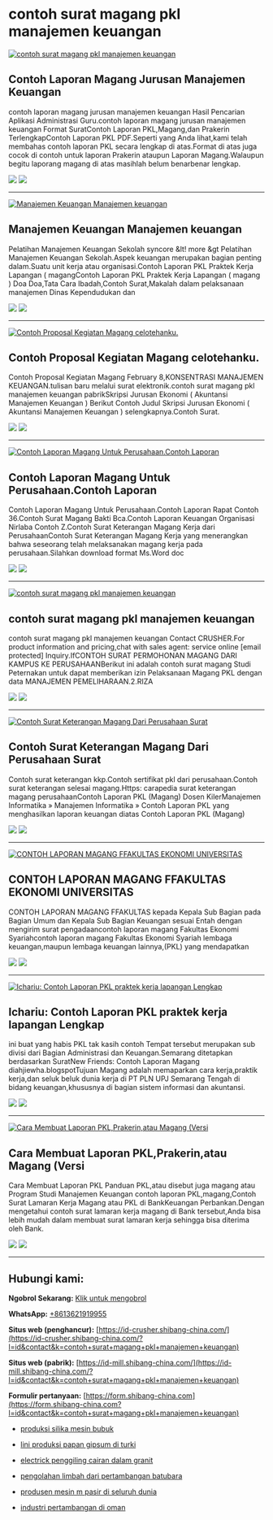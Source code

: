 # contoh surat magang pkl manajemen keuangan

<a href="https://swt.shibang-china.com/?l=id&img&k=contoh+surat+magang+pkl+manajemen+keuangan" target="_blank">![contoh surat magang pkl manajemen keuangan](http://static.shibang-china.com/all-800x300/1497.jpg)</a>

## Contoh Laporan Magang Jurusan Manajemen Keuangan
contoh laporan magang jurusan manajemen keuangan Hasil Pencarian Aplikasi Administrasi Guru.contoh laporan magang jurusan manajemen keuangan Format SuratContoh Laporan PKL,Magang,dan Prakerin TerlengkapContoh Laporan PKL PDF.Seperti yang Anda lihat,kami telah membahas contoh laporan PKL secara lengkap di atas.Format di atas juga cocok di contoh untuk laporan Prakerin ataupun Laporan Magang.Walaupun begitu laporang magang di atas masihlah belum benarbenar lengkap.


<a href="https://whatsapp.shibangsoft.com/WhatsApp.php" target="_blank" title="WhatsApp">![](http://static.shibang-china.com/icon/whatsapp.png)</a> <a href="https://swt.shibang-china.com/?l=id&icon&k=contoh+surat+magang+pkl+manajemen+keuangan" target="_blank">![](http://static.shibang-china.com/icon/chat-id.png)</a>

---

<a href="https://swt.shibang-china.com/?l=id&img&k=contoh+surat+magang+pkl+manajemen+keuangan" target="_blank">![Manajemen Keuangan Manajemen keuangan](http://static.shibang-china.com/all-800x300/1168.jpg)</a>

## Manajemen Keuangan Manajemen keuangan
Pelatihan Manajemen Keuangan Sekolah syncore &lt! more &gt Pelatihan Manajemen Keuangan Sekolah.Aspek keuangan merupakan bagian penting dalam.Suatu unit kerja atau organisasi.Contoh Laporan PKL Praktek Kerja Lapangan ( magangContoh Laporan PKL Praktek Kerja Lapangan ( magang ) Doa Doa,Tata Cara Ibadah,Contoh Surat,Makalah dalam pelaksanaan manajemen Dinas Kependudukan dan


<a href="https://whatsapp.shibangsoft.com/WhatsApp.php" target="_blank" title="WhatsApp">![](http://static.shibang-china.com/icon/whatsapp.png)</a> <a href="https://swt.shibang-china.com/?l=id&icon&k=contoh+surat+magang+pkl+manajemen+keuangan" target="_blank">![](http://static.shibang-china.com/icon/chat-id.png)</a>

---

<a href="https://swt.shibang-china.com/?l=id&img&k=contoh+surat+magang+pkl+manajemen+keuangan" target="_blank">![Contoh Proposal Kegiatan Magang celotehanku.](http://static.shibang-china.com/all-800x300/1113.jpg)</a>

## Contoh Proposal Kegiatan Magang celotehanku.
Contoh Proposal Kegiatan Magang February 8,KONSENTRASI MANAJEMEN KEUANGAN.tulisan baru melalui surat elektronik.contoh surat magang pkl manajemen keuangan pabrikSkripsi Jurusan Ekonomi ( Akuntansi Manajemen Keuangan ) Berikut Contoh Judul Skripsi Jurusan Ekonomi ( Akuntansi Manajemen Keuangan ) selengkapnya.Contoh Surat.


<a href="https://whatsapp.shibangsoft.com/WhatsApp.php" target="_blank" title="WhatsApp">![](http://static.shibang-china.com/icon/whatsapp.png)</a> <a href="https://swt.shibang-china.com/?l=id&icon&k=contoh+surat+magang+pkl+manajemen+keuangan" target="_blank">![](http://static.shibang-china.com/icon/chat-id.png)</a>

---

<a href="https://swt.shibang-china.com/?l=id&img&k=contoh+surat+magang+pkl+manajemen+keuangan" target="_blank">![Contoh Laporan Magang Untuk Perusahaan.Contoh Laporan](http://static.shibang-china.com/all-800x300/1074.jpg)</a>

## Contoh Laporan Magang Untuk Perusahaan.Contoh Laporan
Contoh Laporan Magang Untuk Perusahaan.Contoh Laporan Rapat Contoh 36.Contoh Surat Magang Bakti Bca.Contoh Laporan Keuangan Organisasi Nirlaba Contoh Z.Contoh Surat Keterangan Magang Kerja dari PerusahaanContoh Surat Keterangan Magang Kerja yang menerangkan bahwa seseorang telah melaksanakan magang kerja pada perusahaan.Silahkan download format Ms.Word doc


<a href="https://whatsapp.shibangsoft.com/WhatsApp.php" target="_blank" title="WhatsApp">![](http://static.shibang-china.com/icon/whatsapp.png)</a> <a href="https://swt.shibang-china.com/?l=id&icon&k=contoh+surat+magang+pkl+manajemen+keuangan" target="_blank">![](http://static.shibang-china.com/icon/chat-id.png)</a>

---

<a href="https://swt.shibang-china.com/?l=id&img&k=contoh+surat+magang+pkl+manajemen+keuangan" target="_blank">![contoh surat magang pkl manajemen keuangan](http://static.shibang-china.com/all-800x300/1087.jpg)</a>

## contoh surat magang pkl manajemen keuangan
contoh surat magang pkl manajemen keuangan Contact CRUSHER.For product information and pricing,chat with sales agent: service online [email protected] Inquiry.IfCONTOH SURAT PERMOHONAN MAGANG DARI KAMPUS KE PERUSAHAANBerikut ini adalah contoh surat magang Studi Peternakan untuk dapat memberikan izin Pelaksanaan Magang PKL dengan data MANAJEMEN PEMELIHARAAN.2.RIZA


<a href="https://whatsapp.shibangsoft.com/WhatsApp.php" target="_blank" title="WhatsApp">![](http://static.shibang-china.com/icon/whatsapp.png)</a> <a href="https://swt.shibang-china.com/?l=id&icon&k=contoh+surat+magang+pkl+manajemen+keuangan" target="_blank">![](http://static.shibang-china.com/icon/chat-id.png)</a>

---

<a href="https://swt.shibang-china.com/?l=id&img&k=contoh+surat+magang+pkl+manajemen+keuangan" target="_blank">![Contoh Surat Keterangan Magang Dari Perusahaan Surat](http://static.shibang-china.com/all-800x300/629.jpg)</a>

## Contoh Surat Keterangan Magang Dari Perusahaan Surat
Contoh surat keterangan kkp.Contoh sertifikat pkl dari perusahaan.Contoh surat keterangan selesai magang.Https: carapedia surat keterangan magang perusahaanContoh Laporan PKL (Magang) Dosen KilerManajemen Informatika » Manajemen Informatika » Contoh Laporan PKL yang menghasilkan laporan keuangan diatas Contoh Laporan PKL (Magang)


<a href="https://whatsapp.shibangsoft.com/WhatsApp.php" target="_blank" title="WhatsApp">![](http://static.shibang-china.com/icon/whatsapp.png)</a> <a href="https://swt.shibang-china.com/?l=id&icon&k=contoh+surat+magang+pkl+manajemen+keuangan" target="_blank">![](http://static.shibang-china.com/icon/chat-id.png)</a>

---

<a href="https://swt.shibang-china.com/?l=id&img&k=contoh+surat+magang+pkl+manajemen+keuangan" target="_blank">![CONTOH LAPORAN MAGANG FFAKULTAS EKONOMI UNIVERSITAS](http://static.shibang-china.com/all-800x300/1302.jpg)</a>

## CONTOH LAPORAN MAGANG FFAKULTAS EKONOMI UNIVERSITAS
CONTOH LAPORAN MAGANG FFAKULTAS kepada Kepala Sub Bagian pada Bagian Umum dan Kepala Sub Bagian Keuangan sesuai Entah dengan mengirim surat pengadaancontoh laporan magang Fakultas Ekonomi Syariahcontoh laporan magang Fakultas Ekonomi Syariah lembaga keuangan,maupun lembaga keuangan lainnya,(PKL) yang mendapatkan


<a href="https://whatsapp.shibangsoft.com/WhatsApp.php" target="_blank" title="WhatsApp">![](http://static.shibang-china.com/icon/whatsapp.png)</a> <a href="https://swt.shibang-china.com/?l=id&icon&k=contoh+surat+magang+pkl+manajemen+keuangan" target="_blank">![](http://static.shibang-china.com/icon/chat-id.png)</a>

---

<a href="https://swt.shibang-china.com/?l=id&img&k=contoh+surat+magang+pkl+manajemen+keuangan" target="_blank">![Ichariu: Contoh Laporan PKL praktek kerja lapangan Lengkap](http://static.shibang-china.com/all-800x300/260.jpg)</a>

## Ichariu: Contoh Laporan PKL praktek kerja lapangan Lengkap
ini buat yang habis PKL tak kasih contoh Tempat tersebut merupakan sub divisi dari Bagian Administrasi dan Keuangan.Semarang ditetapkan berdasarkan SuratNew Friends: Contoh Laporan Magang diahjiewha.blogspotTujuan Magang adalah memaparkan cara kerja,praktik kerja,dan seluk beluk dunia kerja di PT PLN UPJ Semarang Tengah di bidang keuangan,khususnya di bagian sistem informasi dan akuntansi.


<a href="https://whatsapp.shibangsoft.com/WhatsApp.php" target="_blank" title="WhatsApp">![](http://static.shibang-china.com/icon/whatsapp.png)</a> <a href="https://swt.shibang-china.com/?l=id&icon&k=contoh+surat+magang+pkl+manajemen+keuangan" target="_blank">![](http://static.shibang-china.com/icon/chat-id.png)</a>

---

<a href="https://swt.shibang-china.com/?l=id&img&k=contoh+surat+magang+pkl+manajemen+keuangan" target="_blank">![Cara Membuat Laporan PKL,Prakerin,atau Magang (Versi](http://static.shibang-china.com/all-800x300/294.jpg)</a>

## Cara Membuat Laporan PKL,Prakerin,atau Magang (Versi
Cara Membuat Laporan PKL Panduan PKL,atau disebut juga magang atau Program Studi Manajemen Keuangan contoh laporan PKL,magang,Contoh Surat Lamaran Kerja Magang atau PKL di BankKeuangan Perbankan.Dengan mengetahui contoh surat lamaran kerja magang di Bank tersebut,Anda bisa lebih mudah dalam membuat surat lamaran kerja sehingga bisa diterima oleh Bank.


<a href="https://whatsapp.shibangsoft.com/WhatsApp.php" target="_blank" title="WhatsApp">![](http://static.shibang-china.com/icon/whatsapp.png)</a> <a href="https://swt.shibang-china.com/?l=id&icon&k=contoh+surat+magang+pkl+manajemen+keuangan" target="_blank">![](http://static.shibang-china.com/icon/chat-id.png)</a>

---
## Hubungi kami:

**Ngobrol Sekarang:** [Klik untuk mengobrol](https://swt.shibang-china.com?l=id&contact&k=contoh+surat+magang+pkl+manajemen+keuangan)

**WhatsApp:**  [+8613621919955](https://whatsapp.shibangsoft.com/WhatsApp.php)

**Situs web (penghancur):** [https://id-crusher.shibang-china.com/](https://id-crusher.shibang-china.com/?l=id&contact&k=contoh+surat+magang+pkl+manajemen+keuangan)

**Situs web (pabrik):** [https://id-mill.shibang-china.com/](https://id-mill.shibang-china.com/?l=id&contact&k=contoh+surat+magang+pkl+manajemen+keuangan)

**Formulir pertanyaan:** [https://form.shibang-china.com](https://form.shibang-china.com?l=id&contact&k=contoh+surat+magang+pkl+manajemen+keuangan)

* [produksi silika mesin bubuk](../36/produksi%20silika%20mesin%20bubuk.md)

* [lini produksi papan gipsum di turki](../35/lini%20produksi%20papan%20gipsum%20di%20turki.md)

* [electrick penggiling cairan dalam granit](../40/electrick%20penggiling%20cairan%20dalam%20granit.md)

* [pengolahan limbah dari pertambangan batubara](../35/pengolahan%20limbah%20dari%20pertambangan%20batubara.md)

* [produsen mesin m pasir di seluruh dunia](../31/produsen%20mesin%20m%20pasir%20di%20seluruh%20dunia.md)

* [industri pertambangan di oman](../39/industri%20pertambangan%20di%20oman.md)